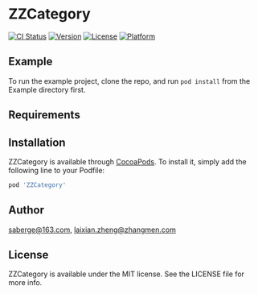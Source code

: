 # ZZCategory

[![CI Status](https://img.shields.io/travis/saberge@163.com/ZZCategory.svg?style=flat)](https://travis-ci.org/saberge@163.com/ZZCategory)
[![Version](https://img.shields.io/cocoapods/v/ZZCategory.svg?style=flat)](https://cocoapods.org/pods/ZZCategory)
[![License](https://img.shields.io/cocoapods/l/ZZCategory.svg?style=flat)](https://cocoapods.org/pods/ZZCategory)
[![Platform](https://img.shields.io/cocoapods/p/ZZCategory.svg?style=flat)](https://cocoapods.org/pods/ZZCategory)

## Example

To run the example project, clone the repo, and run `pod install` from the Example directory first.

## Requirements

## Installation

ZZCategory is available through [CocoaPods](https://cocoapods.org). To install
it, simply add the following line to your Podfile:

```ruby
pod 'ZZCategory'
```

## Author

saberge@163.com, laixian.zheng@zhangmen.com

## License

ZZCategory is available under the MIT license. See the LICENSE file for more info.

